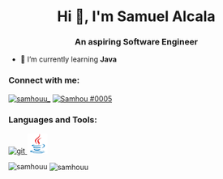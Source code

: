 <h1 align="center">Hi 👋, I'm Samuel Alcala</h1>
<h3 align="center">An aspiring Software Engineer</h3>

- 🌱 I’m currently learning **Java**

<h3 align="left">Connect with me:</h3>
<p align="left">
<a href="https://instagram.com/samhouu_" target="blank"><img align="center" src="https://raw.githubusercontent.com/rahuldkjain/github-profile-readme-generator/master/src/images/icons/Social/instagram.svg" alt="samhouu_" height="30" width="40" /></a>
<a href="https://discord.gg/Samhou #0005" target="blank"><img align="center" src="https://raw.githubusercontent.com/rahuldkjain/github-profile-readme-generator/master/src/images/icons/Social/discord.svg" alt="Samhou #0005" height="30" width="40" /></a>
</p>

<h3 align="left">Languages and Tools:</h3>
<p align="left"> <a href="https://git-scm.com/" target="_blank" rel="noreferrer"> <img src="https://www.vectorlogo.zone/logos/git-scm/git-scm-icon.svg" alt="git" width="40" height="40"/> </a> <a href="https://www.java.com" target="_blank" rel="noreferrer"> <img src="https://raw.githubusercontent.com/devicons/devicon/master/icons/java/java-original.svg" alt="java" width="40" height="40"/> </a> </p>

<p><img align="left" src="https://github-readme-stats.vercel.app/api/top-langs?username=samhouu&show_icons=true&locale=en&layout=compact" alt="samhouu" /></p>

<p>&nbsp;<img align="center" src="https://github-readme-stats.vercel.app/api?username=samhouu&show_icons=true&locale=en" alt="samhouu" /></p>
